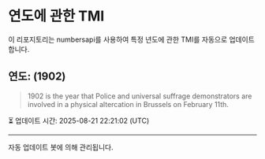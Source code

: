 
# 연도에 관한 TMI

이 리포지토리는 numbersapi를 사용하여 특정 년도에 관한 TMI를 자동으로 업데이트합니다.

## 연도: (1902)
> 1902 is the year that Police and universal suffrage demonstrators are involved in a physical altercation in Brussels on February 11th.

⏳ 업데이트 시간: 2025-08-21 22:21:02 (UTC)

---
자동 업데이트 봇에 의해 관리됩니다.

